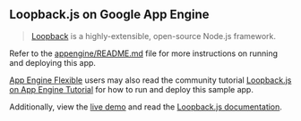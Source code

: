 ## Loopback.js on Google App Engine

> [Loopback][1] is a highly-extensible, open-source Node.js framework.

Refer to the [appengine/README.md](../README.md) file for more instructions on
running and deploying this app.

[App Engine Flexible][5] users may also read the community
tutorial [Loopback.js on App Engine Tutorial][2] for how to run and deploy this
sample app.

Additionally, view the [live demo][3] and read the [Loopback.js documentation][4].

[1]: http://loopback.io/
[2]: https://cloud.google.com/nodejs/resources/frameworks/loopback
[3]: http://loopback-dot-nodejs-docs-samples.appspot.com
[4]: http://loopback.io/getting-started/
[5]: https://cloud.google.com/appengine/docs/flexible/nodejs
